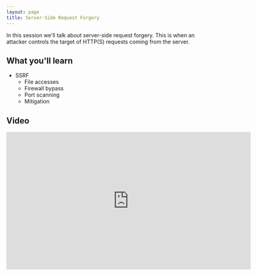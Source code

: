 ```yaml
---
layout: page
title: Server-Side Request Forgery
---
```


In this session we'll talk about server-side request forgery.  This is when an attacker controls the target of HTTP(S) requests coming from the server.

What you'll learn
-----------------

- SSRF
	- File accesses
	- Firewall bypass
	- Port scanning
	- Mitigation

Video
-----

<div class="container">
	<iframe id="ytplayer" type="text/html" width="640" height="360" src="https://www.youtube-nocookie.com/embed/66ni2BTIjS8?rel=0&autoplay=0&origin={{ site.url }}" frameborder="0"></iframe>
</div>
